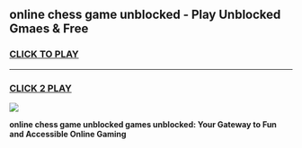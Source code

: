 
## online chess game unblocked - Play Unblocked Gmaes & Free
<h3>
<a href="https://premium.freeplayer.one?title=online_chess_game_unblocked&ref=19F">CLICK TO PLAY</a></h3>
<hr>

<h3>
<a href="https://premium.freeplayer.one?title=online_chess_game_unblocked&ref=19F">CLICK 2 PLAY</a>
  
</h3>

<a href="https://premium.freeplayer.one?title=online_chess_game_unblocked&ref=19F/"><img src="https://clearcache.store/games.png"></a>


**online chess game unblocked games unblocked: Your Gateway to Fun and Accessible Online Gaming**
